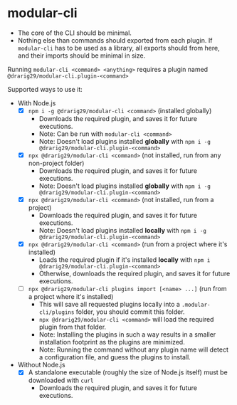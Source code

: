 # modular-cli

- The core of the CLI should be minimal.
- Nothing else than commands should exported from each plugin. If `modular-cli` has to be used as a library, all exports should from here, and their imports should be minimal in size.

Running `modular-cli <command> <anything>` requires a plugin named `@drarig29/modular-cli.plugin-<command>`

Supported ways to use it:
- With Node.js
  - [x] `npm i -g @drarig29/modular-cli <command>` (installed globally)
    - Downloads the required plugin, and saves it for future executions.
    - Note: Can be run with `modular-cli <command>`
    - Note: Doesn't load plugins installed **globally** with `npm i -g @drarig29/modular-cli.plugin-<command>`
  - [x] `npx @drarig29/modular-cli <command>` (not installed, run from any non-project folder)
    - Downloads the required plugin, and saves it for future executions.
    - Note: Doesn't load plugins installed **globally** with `npm i -g @drarig29/modular-cli.plugin-<command>`
  - [x] `npx @drarig29/modular-cli <command>` (not installed, run from a project)
    - Downloads the required plugin, and saves it for future executions.
    - Note: Doesn't load plugins installed **locally** with `npm i -g @drarig29/modular-cli.plugin-<command>`
  - [x] `npx @drarig29/modular-cli <command>` (run from a project where it's installed)
    - Loads the required plugin if it's installed **locally** with `npm i @drarig29/modular-cli.plugin-<command>`
    - Otherwise, downloads the required plugin, and saves it for future executions.
  - [ ] `npx @drarig29/modular-cli plugins import [<name> ...]` (run from a project where it's installed)
    - This will save all requested plugins locally into a `.modular-cli/plugins` folder, you should commit this folder.
    - `npx @drarig29/modular-cli <command>` will load the required plugin from that folder.
    - Note: Installing the plugins in such a way results in a smaller installation footprint as the plugins are minimized.
    - Note: Running the command without any plugin name will detect a configuration file, and guess the plugins to install.
- Without Node.js
  - [x] A standalone executable (roughly the size of Node.js itself) must be downloaded with `curl`
    - Downloads the required plugin, and saves it for future executions.
